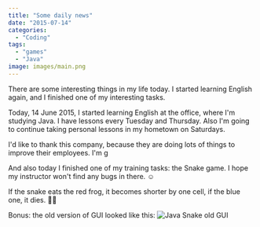 ```yaml
---
title: "Some daily news"
date: "2015-07-14"
categories:
  - "Coding"
tags:
  - "games"
  - "Java"
image: images/main.png
---
```


There are some interesting things in my life today. I started learning English again, and I finished one of my interesting tasks.

Today, 14 June 2015, I started learning English at the office, where I'm studying Java. I have lessons every Tuesday and Thursday. Also I'm going to continue taking personal lessons in my hometown on Saturdays.

I'd like to thank this company, because they are doing lots of things to improve their employees. I'm g

And also today I finished one of my training tasks: the Snake game. I hope my instructor won't find any bugs in there. ☺️

If the snake eats the red frog, it becomes shorter by one cell, if the blue one, it dies. 🐍🐸

Bonus: the old version of GUI looked like this:
![Java Snake old GUI](image/old_snake.png)
